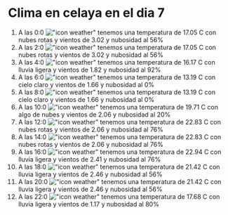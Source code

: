 # Clima en celaya en el dia 7

1. A las 0:0 !["icon weather"](http://openweathermap.org/img/w/04n.png) tenemos una temperatura de 17.05 C con nubes rotas y  vientos de 3.02 y nubosidad al 56%
1. A las 2:0 !["icon weather"](http://openweathermap.org/img/w/04n.png) tenemos una temperatura de 17.05 C con nubes rotas y  vientos de 3.02 y nubosidad al 56%
1. A las 4:0 !["icon weather"](http://openweathermap.org/img/w/10n.png) tenemos una temperatura de 16.17 C con lluvia ligera y  vientos de 1.82 y nubosidad al 92%
1. A las 6:0 !["icon weather"](http://openweathermap.org/img/w/01n.png) tenemos una temperatura de 13.19 C con cielo claro y  vientos de 1.66 y nubosidad al 0%
1. A las 8:0 !["icon weather"](http://openweathermap.org/img/w/01d.png) tenemos una temperatura de 13.19 C con cielo claro y  vientos de 1.66 y nubosidad al 0%
1. A las 10:0 !["icon weather"](http://openweathermap.org/img/w/02d.png) tenemos una temperatura de 19.71 C con algo de nubes y  vientos de 2.06 y nubosidad al 20%
1. A las 12:0 !["icon weather"](http://openweathermap.org/img/w/04d.png) tenemos una temperatura de 22.83 C con nubes rotas y  vientos de 2.06 y nubosidad al 76%
1. A las 14:0 !["icon weather"](http://openweathermap.org/img/w/04d.png) tenemos una temperatura de 22.83 C con nubes rotas y  vientos de 2.06 y nubosidad al 76%
1. A las 16:0 !["icon weather"](http://openweathermap.org/img/w/10d.png) tenemos una temperatura de 22.94 C con lluvia ligera y  vientos de 2.41 y nubosidad al 76%
1. A las 18:0 !["icon weather"](http://openweathermap.org/img/w/10d.png) tenemos una temperatura de 21.42 C con lluvia ligera y  vientos de 2.46 y nubosidad al 56%
1. A las 20:0 !["icon weather"](http://openweathermap.org/img/w/10n.png) tenemos una temperatura de 21.42 C con lluvia ligera y  vientos de 2.46 y nubosidad al 56%
1. A las 22:0 !["icon weather"](http://openweathermap.org/img/w/10n.png) tenemos una temperatura de 17.68 C con lluvia ligera y  vientos de 1.17 y nubosidad al 80%
